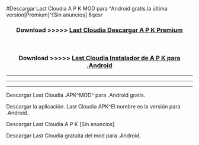 #Descargar Last Cloudia  A P K MOD para ^Android gratis.la última versión[Premium]^[Sin anuncios] 8qesr



<div align="center">
<h3>Download >>>>> <a href="https://es-web.web.app/?es= Last Cloudia ">Last Cloudia  Descargar A P K Premium</a></h3><br>

<h3>Download >>>>> <a href="https://es-web.web.app/?es= Last Cloudia ">Last Cloudia  Instalador de A P K para .Android</a></h3>
</div>


----------------------------------------------------------

----------------------------------------------------------

----------------------------------------------------------

Descargar Last Cloudia  .APK^MOD^ para .Android gratis.

Descargar la aplicación. Last Cloudia  APK^El nombre es la versión para .Android.

Descargar Last Cloudia  A P K [Sin anuncios]

Descargar Last Cloudia  gratuita del mod para .Android.